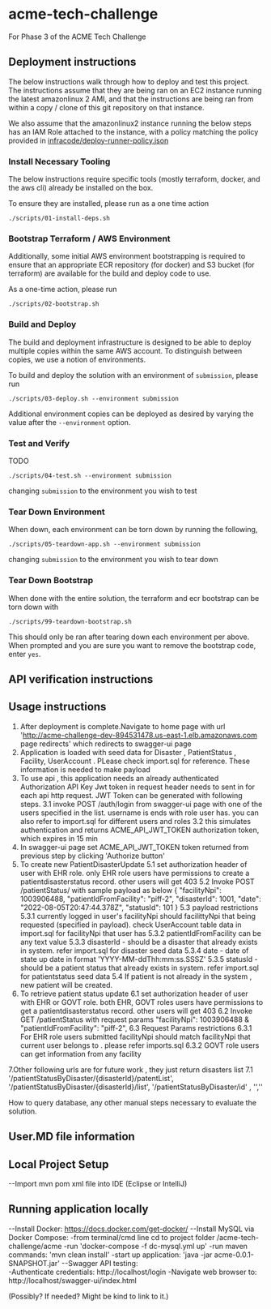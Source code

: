 # acme-tech-challenge
For Phase 3 of the ACME Tech Challenge

## Deployment instructions

The below instructions walk through how to deploy and test this project. The instructions assume that they are being ran on an EC2 instance running the latest amazonlinux 2 AMI, and that the instructions are being ran from within a copy / clone of this git repository on that instance.

We also assume that the amazonlinux2 instance running the below steps has an IAM Role attached to the instance, with a policy matching the policy provided in [infracode/deploy-runner-policy.json](./infracode/deploy-runner-policy.json)

### Install Necessary Tooling

The below instructions require specific tools (mostly terraform, docker, and the aws cli) already be installed on the box. 

To ensure they are installed, please run as a one time action

```shell
./scripts/01-install-deps.sh
```

### Bootstrap Terraform / AWS Environment

Additionally, some initial AWS environment bootstrapping is required to ensure that an appropriate ECR repository (for docker) and S3 bucket (for terraform) are available for the build and deploy code to use.

As a one-time action, please run

```shell
./scripts/02-bootstrap.sh
```

### Build and Deploy

The build and deployment infrastructure is designed to be able to deploy multiple copies within the same AWS account. To distinguish between copies, we use a notion of environments.

To build and deploy the solution with an environment of `submission`, please run

```shell
./scripts/03-deploy.sh --environment submission
```

Additional environment copies can be deployed as desired by varying the value after the `--environment` option.

### Test and Verify

TODO

```shell
./scripts/04-test.sh --environment submission
```

changing `submission` to the environment you wish to test

### Tear Down Environment

When down, each environment can be torn down by running the following,

```shell
./scripts/05-teardown-app.sh --environment submission
```

changing `submission` to the environment you wish to tear down

### Tear Down Bootstrap

When done with the entire solution, the terraform and ecr bootstrap can be torn down with

```shell
./scripts/99-teardown-bootstrap.sh
```

This should only be ran after tearing down each environment per above.
When prompted and you are sure you want to remove the bootstrap code, enter `yes`.

## API verification instructions

## Usage instructions

1.	After deployment is complete.Navigate to home page with url 'http://acme-challenge-dev-894531478.us-east-1.elb.amazonaws.com page redirects' which redirects to swagger-ui page
2.  Application is loaded with seed data for Disaster , PatientStatus , Facility, UserAccount . PLease check import.sql for reference. These information is needed to make payload 
3.  To use api , this application needs an already authenticated Authorization API Key Jwt token in request header needs to sent in for each api http request. JWT Token can be generated with   	following  	steps.
	3.1 invoke POST /auth/login from swagger-ui page with one of the users specified in the list. username is ends with role user has. you can also refer to import.sql for different users and roles
	3.2 this simulates authentication and returns ACME_API_JWT_TOKEN authorization token, which expires in 15 min
4. In swagger-ui page set ACME_API_JWT_TOKEN token returned from previous step by clicking 'Authorize button'
5. To create new PatientDisasterUpdate
	5.1 set authorization header of user with EHR role. only EHR role users have permissions to create a patientdisasterstatus record. other users will get 403
	5.2 Invoke POST /patientStatus/ with sample payload as below 
		{
  			"facilityNpi": 1003906488,
  			"patientIdFromFacility": "piff-2",
  			"disasterId": 1001,
  			"date": "2022-08-05T20:47:44.378Z",
  			"statusId": 101
		}
	5.3 payload restrictions
		5.3.1 currently logged in user's facilityNpi should facilittyNpi that being requested (specified in payload). check UserAccount table data in import.sql for facilityNpi that user has
		5.3.2 patientIdFromFacility can be any text value
		5.3.3 disasterId - should be a disaster that already exists in system. refer import.sql for disaster seed data
		5.3.4 date - date of state up date in format 'YYYY-MM-ddThh:mm:ss.SSSZ' 
		5.3.5 statusId - should be a patient status that already exists in system. refer import.sql for patientstatus seed data 
	5.4 If patient is not already in the system , new patient will be created.
6. To retrieve patient status update 
	6.1 set authorization header of user with EHR or GOVT role. both EHR, GOVT roles users have permissions to get a patientdisasterstatus record. other users will get 403
	6.2 Invoke GET /patientStatus with request params 			"facilityNpi": 1003906488 & "patientIdFromFacility": "piff-2",
  	6.3	Request Params restrictions
  			6.3.1 For EHR role users submitted facilityNpi should match facilityNpi that current user belongs to . please refer imports.sql
  			6.3.2 GOVT role users can get information from any facility
  			
7.Other following urls are for future work , they just return disasters list
	7.1 '/patientStatusByDisaster/{disasterId}/patentList', '/patientStatusByDisaster/{disasterId}/list', '/patientStatusByDisaster/id' , '',''
	
	
			

How to query database, any other manual steps necessary to evaluate the solution.

## User.MD file information

## Local Project Setup
--Import mvn pom xml file into IDE (Eclipse or IntelliJ)

## Running application locally
--Install Docker:  https://docs.docker.com/get-docker/
--Install MySQL via Docker Compose:
    -from terminal/cmd line cd to project folder /acme-tech-challenge/acme
    -run 'docker-compose -f dc-mysql.yml up'
    -run maven commands:  'mvn clean install'
    -start up application: 'java -jar acme-0.0.1-SNAPSHOT.jar'
--Swagger API testing:  
    -Authenticate credentials: http://localhost/login
    -Navigate web browser to:  http://localhost/swagger-ui/index.html


(Possibly? If needed? Might be kind to link to it.)
